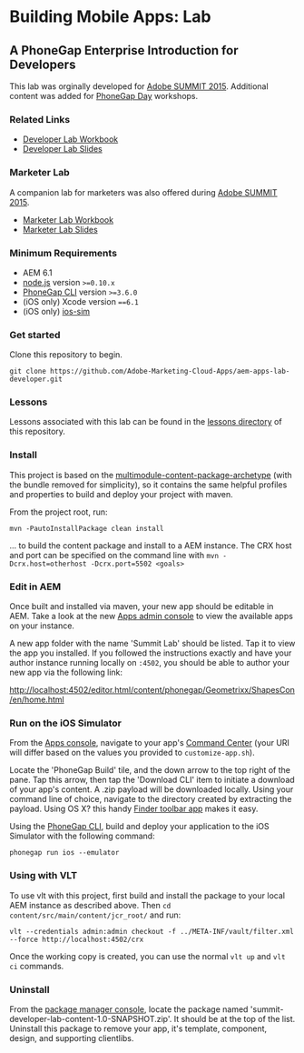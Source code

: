 # Building Mobile Apps: Lab
## A PhoneGap Enterprise Introduction for Developers

This lab was orginally developed for [Adobe SUMMIT 2015](http://summit.adobe.com/na/).
Additional content was added for [PhoneGap Day](http://pgday.phonegap.com) workshops.

### Related Links

- [Developer Lab Workbook](http://me.planetrumsey.ca/assets/summit2015/L712_arumsey.pdf)
- [Developer Lab Slides](http://www.slideshare.net/arumsey/l712-arumsey)

### Marketer Lab

A companion lab for marketers was also offered during [Adobe SUMMIT 2015](http://summit.adobe.com/na/).

- [Marketer Lab Workbook](http://me.planetrumsey.ca/assets/summit2015/L718_Fait.pdf)
- [Marketer Lab Slides](http://www.slideshare.net/arumsey/managing-mobile-apps-a-phonegap-enterprise-introduction-for-marketers)

### Minimum Requirements

- AEM 6.1
- [node.js](http://nodejs.org/) version `>=0.10.x`
- [PhoneGap CLI](https://github.com/phonegap/phonegap-cli) version `>=3.6.0`
- (iOS only) Xcode version `==6.1`
- (iOS only) [ios-sim](https://github.com/phonegap/ios-sim#installation) 

### Get started

Clone this repository to begin.
 
    git clone https://github.com/Adobe-Marketing-Cloud-Apps/aem-apps-lab-developer.git

### Lessons

Lessons associated with this lab can be found in the [lessons directory](lessons) of this repository.

### Install

This project is based on the [multimodule-content-package-archetype](http://dev.day.com/content/docs/en/aem/6-0/develop/how-tos/vlt-mavenplugin.html#multimodule-content-package-archetype) (with the bundle removed for simplicity), so it contains the same helpful profiles and properties to build and deploy your project with maven.

From the project root, run:

    mvn -PautoInstallPackage clean install 

... to build the content package and install to a AEM instance. The CRX host and port can be specified on the command line with `mvn -Dcrx.host=otherhost -Dcrx.port=5502 <goals>`

### Edit in AEM

Once built and installed via maven, your new app should be editable in AEM. Take a look at the new [Apps admin console](http://localhost:4502/aem/apps.html/content/phonegap) to view the available apps on your instance.

A new app folder with the name 'Summit Lab' should be listed. Tap it to view the app you installed. If you followed the instructions exactly and have your author instance running locally on `:4502`, you should be able to author your new app via the following link:

[http://localhost:4502/editor.html/content/phonegap/Geometrixx/ShapesCon/en/home.html](http://localhost:4502/editor.html/content/phonegap/Geometrixx/ShapesCon/en/home.html)

### Run on the iOS Simulator

From the [Apps console](http://localhost:4502/aem/apps.html/content/phonegap), navigate to your app's [Command Center](http://localhost:4502/libs/mobileapps/admin/content/dashboard.html/content/phonegap/Geometrixx/ShapesCon/shell) (your URI will differ based on the values you provided to `customize-app.sh`).

Locate the 'PhoneGap Build' tile, and the down arrow to the top right of the pane. Tap this arrow, then tap the 'Download CLI' item to initiate a download of your app's content. A .zip payload will be downloaded locally. Using your command line of choice, navigate to the directory created by extracting the payload. Using OS X? this handy [Finder toolbar app](https://github.com/jbtule/cdto) makes it easy.

Using the [PhoneGap CLI](https://github.com/phonegap/phonegap-cli), build and deploy your application to the iOS Simulator with the following command:

    phonegap run ios --emulator


### Using with VLT

To use vlt with this project, first build and install the package to your local AEM instance as described above. Then `cd content/src/main/content/jcr_root/` and run:

    vlt --credentials admin:admin checkout -f ../META-INF/vault/filter.xml --force http://localhost:4502/crx

Once the working copy is created, you can use the normal ``vlt up`` and ``vlt ci`` commands.


### Uninstall

From the [package manager console](http://localhost:4502/crx/packmgr/index.jsp), locate the package named 'summit-developer-lab-content-1.0-SNAPSHOT.zip'. It should be at the top of the list. Uninstall this package to remove your app, it's template, component, design, and supporting clientlibs.



